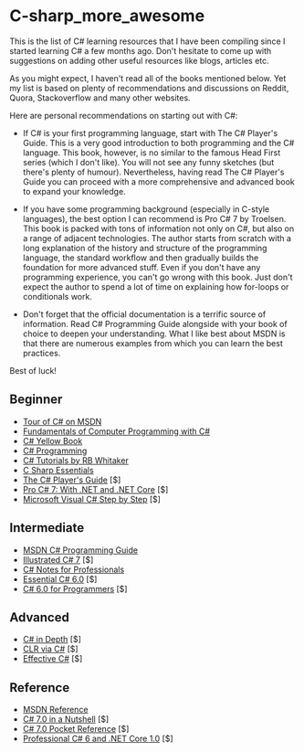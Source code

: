 # C-sharp_more_awesome
This is the list of C# learning resources that I have been compiling since I started learning C# a few months ago. Don't hesitate to come up with suggestions on adding other useful resources like blogs, articles etc. 

As you might expect, I haven't read all of the books mentioned below. Yet my list is based on plenty of recommendations and discussions on Reddit, Quora, Stackoverflow and many other websites. 

Here are personal recommendations on starting out with C#:

 - If C# is your first programming language, start with The C# Player's Guide. This is a very good introduction to both programming and the C# language. This book, however, is no similar to the famous Head First series (which I don't like). You will not see any funny sketches (but there's plenty of humour). Nevertheless, having read The C# Player's Guide you can proceed with a more comprehensive and advanced book to expand your knowledge.
 
 - If you have some programming background (especially in C-style languages), the best option I can recommend is Pro C# 7 by Troelsen. This book is packed with tons of information not only on C#, but also on a range of adjacent technologies. The author starts from scratch with a long explanation of the history and structure of the programming language, the standard workflow and then gradually builds the foundation for more advanced stuff. 
 Even if you don't have any programming experience, you can't go wrong with this book. Just don't expect the author to spend a lot of time on explaining how for-loops or conditionals work. 

 - Don't forget that the official documentation is a terrific source of information. Read C# Programming Guide alongside with your book of choice to deepen your understanding. What I like best about MSDN is that there are numerous examples from which you can learn the best practices. 

Best of luck!

## Beginner

 - [Tour of C# on MSDN](https://docs.microsoft.com/en-us/dotnet/csharp/tour-of-csharp/)
 - [Fundamentals of Computer Programming with C#](http://www.introprogramming.info/english-intro-csharp-book/read-online/)
 - [C# Yellow Book](http://www.csharpcourse.com/)
 - [C# Programming](https://en.wikibooks.org/wiki/C_Sharp_Programming)
 - [C# Tutorials by RB Whitaker](http://rbwhitaker.wikidot.com/c-sharp-tutorials)
 - [C Sharp Essentials](http://www.techotopia.com/index.php/C_Sharp_Essentials)
 - [The C# Player's Guide](https://www.amazon.com/C-Players-Guide-3rd/dp/0985580135/ref=sr_1_8?ie=UTF8&qid=1519273098&sr=8-8&keywords=C%23+programming) [$]
 - [Pro C# 7: With .NET and .NET Core](https://www.amazon.com/Pro-NET-Core-Andrew-Troelsen/dp/1484230175/ref=sr_1_30?ie=UTF8&qid=1519273159&sr=8-30&keywords=C%23+programming) [$]
 - [Microsoft Visual C# Step by Step](https://www.amazon.com/Microsoft-Visual-Step-Developer-Reference/dp/1509301046/ref=pd_sim_14_12?_encoding=UTF8&pd_rd_i=1509301046&pd_rd_r=H3SN0GFBMH9XN5DQWADS&pd_rd_w=3OWSp&pd_rd_wg=cRF0B&psc=1&refRID=H3SN0GFBMH9XN5DQWADS) [$]
 
 ## Intermediate
 
 - [MSDN C# Programming Guide](https://docs.microsoft.com/en-us/dotnet/csharp/programming-guide/)
 - [Illustrated C# 7](https://www.amazon.com/Illustrated-Language-Presented-Concisely-Visually/dp/1484232879/ref=sr_1_3?s=books&ie=UTF8&qid=1519273227&sr=1-3&keywords=illustrated+C%23) [$]
 - [C# Notes for Professionals](http://books.goalkicker.com/CSharpBook/)
 - [Essential C# 6.0](https://www.amazon.com/Essential-6-0-Addison-Wesley-Microsoft-Technology/dp/0134141040/ref=sr_1_1?s=books&ie=UTF8&qid=1519273267&sr=1-1&keywords=Essential+C%23) [$]
 - [C# 6.0 for Programmers](https://www.amazon.com/Programmers-6th-Deitel-Developer/dp/0134596323/ref=sr_1_1?s=books&ie=UTF8&qid=1519274154&sr=1-1&keywords=C%23+for+programmers) [$]
 
 ## Advanced
 
 - [C# in Depth](https://www.amazon.com/C-Depth-3rd-Jon-Skeet/dp/161729134X/ref=sr_1_4?s=books&ie=UTF8&qid=1519273348&sr=1-4&keywords=C%23+in+a+nutshell) [$]
 - [CLR via C#](https://www.amazon.com/CLR-via-4th-Developer-Reference/dp/0735667454/ref=pd_sim_14_5?_encoding=UTF8&pd_rd_i=0735667454&pd_rd_r=H3SN0GFBMH9XN5DQWADS&pd_rd_w=3OWSp&pd_rd_wg=cRF0B&psc=1&refRID=H3SN0GFBMH9XN5DQWADS) [$]
 - [Effective C#](https://www.amazon.com/Effective-Covers-Content-Update-Program/dp/0672337878/ref=sr_1_1?s=books&ie=UTF8&qid=1519273672&sr=1-1&keywords=Effective+C%23) [$]
 
 ## Reference
 
 - [MSDN Reference](https://docs.microsoft.com/en-us/dotnet/csharp/language-reference/)
 - [C# 7.0 in a Nutshell](https://www.amazon.com/C-7-0-Nutshell-Definitive-Reference/dp/1491987650/ref=sr_1_1?s=books&ie=UTF8&qid=1519273348&sr=1-1&keywords=C%23+in+a+nutshell) [$]
 - [C# 7.0 Pocket Reference](https://www.amazon.com/7-0-Pocket-Reference-Instant-Programmers/dp/1491988533/ref=sr_1_5?s=books&ie=UTF8&qid=1519273348&sr=1-5&keywords=C%23+in+a+nutshell) [$]
 - [Professional C# 6 and .NET Core 1.0](https://www.amazon.com/Professional-NET-Core-Christian-Nagel/dp/111909660X/ref=pd_sbs_14_3?_encoding=UTF8&pd_rd_i=111909660X&pd_rd_r=B9EKCXS63VCGVN7GXNXR&pd_rd_w=ss9S9&pd_rd_wg=Ate1E&psc=1&refRID=B9EKCXS63VCGVN7GXNXR) [$]
